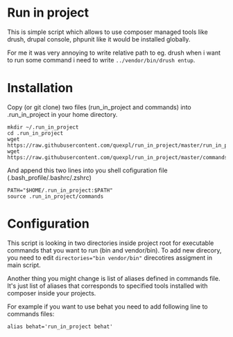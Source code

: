 # Run in project

This is simple script which allows to use composer managed tools like drush, drupal console, phpunit like it would be installed globally.

For me it was very annoying to write relative path to eg. drush when i want to run some command i need to write `../vendor/bin/drush entup`.

# Installation

Copy (or git clone) two files (run_in_project and commands) into .run_in_project in your home directory.

```
mkdir ~/.run_in_project
cd .run_in_project
wget https://raw.githubusercontent.com/quexpl/run_in_project/master/run_in_project
wget https://raw.githubusercontent.com/quexpl/run_in_project/master/commands
```

And append this two lines into you shell cofiguration file (.bash_profile/.bashrc/.zshrc)

```
PATH="$HOME/.run_in_project:$PATH"
source .run_in_project/commands
```

# Configuration
This script is looking in two directories inside project root for executable commands that you want to run (bin and vendor/bin). To add new direcory, you need to edit  `directories="bin vendor/bin"` direcotires assigment in main script.

Another thing you might change is list of aliases defined in commands file. It's just list of aliases that corresponds to specified tools installed with composer inside your projects.

For example if you want to use behat you need to add following line to commands files:
```
alias behat='run_in_project behat'
```
